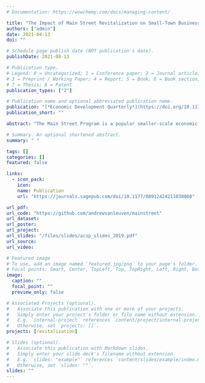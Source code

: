 ```yaml
---
# Documentation: https://wowchemy.com/docs/managing-content/

title: "The Impact of Main Street Revitalization on Small-Town Business Districts"
authors: ["admin"]
date: 2021-04-13
doi: ""

# Schedule page publish date (NOT publication's date).
publishDate: 2021-08-13

# Publication type.
# Legend: 0 = Uncategorized; 1 = Conference paper; 2 = Journal article;
# 3 = Preprint / Working Paper; 4 = Report; 5 = Book; 6 = Book section;
# 7 = Thesis; 8 = Patent
publication_types: ["2"]

# Publication name and optional abbreviated publication name.
publication: "[*Economic Development Quarterly*](https://doi.org/10.1177/08912424211038060)"
publication_short: ""

abstract: "The Main Street Program is a popular smaller-scale economic development strategy used to revitalize historic town centers across the rural United States. In this paper, I implement a difference-in-differences design using longitudinal business establishment data to estimate the program’s causal impact on job growth in downtown retail districts. Using a pooled sample of four Midwest states, I find no significant effect of Main Street Program adoption on downtown jobs or establishments. However, when I focus on each state individually, a substantial degree of structural heterogeneity across states exists. Specifically, while the other three states demonstrate inconsistent effects in response to program adoption, Iowa emerges as a state where the Main Street Program appears to yield its hypothesized economic benefits to the downtown business districts of participating communities. These findings suggest that Main Street Program participation effects are not generalizable across states and that implementation and local context matter."

# Summary. An optional shortened abstract.
summary: " "

tags: []
categories: []
featured: false

links:
  - icon_pack:
    icon:
    name: Publication
    url: "https://journals.sagepub.com/doi/10.1177/08912424211038060"

url_pdf:
url_code: "https://github.com/andrewvanleuven/mainstreet"
url_dataset:
url_poster:
url_project:
url_slides: "/files/slides/acsp_slides_2019.pdf"
url_source:
url_video:

# Featured image
# To use, add an image named `featured.jpg/png` to your page's folder.
# Focal points: Smart, Center, TopLeft, Top, TopRight, Left, Right, BottomLeft, Bottom, BottomRight.
image:
  caption: ""
  focal_point: ""
  preview_only: false

# Associated Projects (optional).
#   Associate this publication with one or more of your projects.
#   Simply enter your project's folder or file name without extension.
#   E.g. `internal-project` references `content/project/internal-project/index.md`.
#   Otherwise, set `projects: []`.
projects: [revitalization]

# Slides (optional).
#   Associate this publication with Markdown slides.
#   Simply enter your slide deck's filename without extension.
#   E.g. `slides: "example"` references `content/slides/example/index.md`.
#   Otherwise, set `slides: ""`.
slides: ""
---
```

